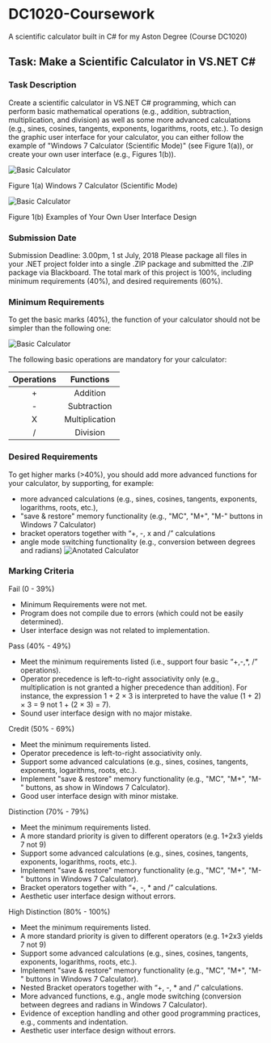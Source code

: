 # DC1020-Coursework
A scientific calculator built in C# for my Aston Degree (Course DC1020)


## Task: Make a Scientific Calculator in VS.NET C#
### Task Description 
Create a scientific calculator in VS.NET C# programming, which can perform basic mathematical operations (e.g., addition, subtraction, multiplication, and division) as well as some more advanced calculations (e.g., sines, cosines, tangents, exponents, logarithms, roots, etc.). 
To design the graphic user interface for your calculator, you can either follow the example of "Windows 7 Calculator (Scientific Mode)" (see Figure 1(a)), or create your own user interface (e.g., Figures 1(b)). 

![Basic Calculator](https://lh3.googleusercontent.com/rbtjBH7r6bPM7yX8MhftjozVwb0DyPnTaTAA3qf6l87yKWDR1A8zz4mL0D7Uf-bG15wIt7s04DdeogZqvhALBX4l_J9__zl2QQmgrATrZEIi6C5pFFVI0Q4dKYxxZuiF9fwFfigEnsIpZsICkLm6H79GcMvqIyQ_D4s6ywCfdPq_IP0wIhqSHKCcWVexsZ2p8qWGKyamiQXXdtplycAQdtdWEsUKGAbHPauoJnK6zJn36Vv45dB-pdP3XNAd-ZUxtkS_MA4-LzcyWhBzi_g6ctY7_329hpgdq9GiDwtZUx6j_QjZVKozLq3i5ANZILfUxvClKpx-bgfR6FHSEz1St8gVBt70o_TxUCWT0VHV50U7tvmbZTt3OIi9mmQNXczCZhcKYJpw4vPaEX0LLcY128bPmsDL8fiqpVZwg0NqhcBiag0gLn3OSVVDGdEWmr5Of_ASxVPDmmtHb9QOyIIBlgMVSGSdgeYocX2xWKaZTaI2Tri8a4jBZV9y2RvXs4IblbGElo_AjA2e779hGFBGfoMS_KmqEqY1zlpGfAwpWI9ODpPLVV5cJGPP2WvmVPySMAZADKwl5dVGudl1BEOZUuT7KT-PP-SnFLFE0vbk=w475-h345-no)

Figure 1(a) Windows 7 Calculator (Scientific Mode)

![Basic Calculator](https://lh3.googleusercontent.com/RfwbSzrcEoHLr8Px8F7wPOFKTo_rpdk1TTnPUon7cH5yVkKOfh-J2X5GnZ5OufodZ0G98v0c7231MN5-dKczX8jJpCMkmRVDKtpY_rH9YYCzuIdE5ont_Kr6IrXiXbVR-zZLaWPE9TPiqI8Cesbnu3MDrw04RUCCkcgMjyRxwcRPaIVZ4da-IPNLGenU5YQYWl5S2PwX-zN1vylkKj1QiARE1MiKOgxHsG4TPF_eQeSWDAsE_l_s6IhSoCZAuegPW6j4vE2LShjYUHJO6SHoqnLrJcI0jmgK6KWAQ0CJKoGHkt65lszPO1NY-0nQULW7UmFDn3_s1Rc-7kmhQFRi2P4vuhs7QPeihv6RGc-CQtyDu8GMjG6gCDvJYSMZKLJwGSf88uFWrzNySW-g3LF2IsZtIRdvzwgclBIt1c5RSzUrAxrZVTzIG107_Io5Ir1_fv7K7wBq4ZQ2Cp_UXpR_IwPK2cD7m59hAep_uxrwDoXlu4JvqQssFtTVzYm5gwj3QDwMkGStcmgrZs4zPyIeAsH8gapwv7yv9ZSWFq0Vsf0HxXa-yBRkGglOmuwvovm6EARdHjUpxxcTWAUgEMYB6PZwlZ6DCV-Z2RLcfG1a=w241-h316-no)

Figure 1(b) Examples of Your Own User Interface Design

### Submission Date
Submission Deadline: 3.00pm, 1 st July, 2018 Please package all files in your .NET project folder into a single .ZIP package and submitted the .ZIP package via Blackboard. The total mark of this project is 100%, including minimum requirements (40%), and desired requirements (60%). 

### Minimum Requirements
To get the basic marks (40%), the function of your calculator should not be simpler than the following one: 

![Basic Calculator](https://lh3.googleusercontent.com/J02Gu4DR4Dq3WyYmjYY5ZTqi5BYqI_HWD38X9aicoB8sWyhD-joqRniUcEDZzEHxCBEPLuv8hZeT2uSxvKw0ZNpTk1fcIuxNfNrcl0Oy5DAUbFtCH32IUN8msJiOwNFXu6WH9j089vCIqyX4hl2RTUyxbi4Ttq8uUUzJo5n4Aa7LsIRym8FRQTJ31TTZkqSBs5fZA6A66Se855Pn6WNCP0evJTxs7g8I5iIxuWANdApZb6Q1lNzsbhxnOc9ffTqH_JdMuHqII-nI2gk3qbS3WFp-2rwXLq6frc_L9-wFyF4CEPMq7EPxG3RPSuG3oK4_Y7aUDactSFP8nMFKSOIJ0MChTLAp9Bx5-fzY6ZoXZXxSXUsgrc1fyPJN8i2dvbAwAnb10m_5krCHutjl1CWoCIzB-1tA8j5RQVk2MKX7spg3yY5A_Be7YlWj7Jn_KhtTcvYM-ly7l61Xa_-DlsxFeVL2Y71zPyQHhGDhfdRYbXejC7VQnsw_I00yCKrnnk6kLfKwE3epWqt3vFmna--tHCr_mNqjaCYLXuQPWAT802jlho_pnRYc7-gG9udZblgPNmJUOj-FeZkNNvIZZRHlxz7GSYOs8y0Z-EL78ZIB=w239-h253-no)

The following basic operations are mandatory for your calculator: 

| **Operations** | **Functions** |
| :---: | :---: |
| + | Addition |
| - | Subtraction |
| X | Multiplication |
| / | Division |

### Desired Requirements 
To get higher marks (>40%), you should add more advanced functions for your calculator, by supporting, for example: 
+ more advanced calculations (e.g., sines, cosines, tangents, exponents, logarithms, roots, etc.), 
+ "save & restore" memory functionality (e.g., "MC", "M+", "M-" buttons in Windows 7 Calculator) 
+ bracket operators together with “+, -, x and /” calculations 
+ angle mode switching functionality (e.g., conversion between degrees and radians) 
![Anotated Calculator](https://lh3.googleusercontent.com/HBlEZ6cT93fMOrwA0s0sEvilIH9PtBb_2nPPTtJBzxGb_QbrfpLgrjrXBdmWs3_b7EsF8TP0tSkJsHNRQy6Gg6ErpZ8hy6zRF-8EQMPtwkQwvHWR-UOjtDlKSWb4cfM8IJgiqf1t6lDHFYMA4yUSoeusy9RnQiYDAk2WHOvzHDrTn7-833C03_bhfmmGl_70syUntGdYRmb4ie2ZEVnesj4lD1IKhYrhAthJvHZARcpKuRHNfuQKyYkNduCSUJaeXTaCa5Vt9cPoHBqs7kwa3-SmpnIuLxOqC_knl9Jb9ClXUMMupjImkFF7eFeAIXoLslZRB9yQ8WxFARP2ZDOQc-Q2gNKDXbzHLXZOUk4-4mDUO5SOY_Orn7CcUA0DjE14CWwXYyVIPZ7Zkk58uhOoKk_jE8DKqZsgwyGPCvawb2VUuD9_hKeZneo-w_2-WngnBk6nMd7YZtofeWo2U_UI1ShFNXOjwF-ksojA7ECxez_055c_4LbqkA7x21m7xLnlpiuoYRD_MjpkrCtX0Dxc6LduBFsA5cylfOM7gLTXROmE0ghSJB4PtMC51T4cd9J2SXSvXteQ1S6MtemtgbVjBa-CZaBOizkoOtn9dLqQ=w736-h554-no)

### Marking Criteria 
Fail (0 - 39%) 
+ Minimum Requirements were not met. 
+ Program does not compile due to errors (which could not be easily determined). 
+ User interface design was not related to implementation. 

Pass (40% - 49%) 
+ Meet the minimum requirements listed (i.e., support four basic “+,-,*, /” operations). 
+ Operator precedence is left-to-right associativity only (e.g., multiplication is not granted a higher precedence than addition). For instance, the expression 1 + 2 × 3 is interpreted to have the value (1 + 2) × 3 = 9 not 1 + (2 × 3) = 7). 
+ Sound user interface design with no major mistake. 

Credit (50% - 69%) 
+ Meet the minimum requirements listed. 
+ Operator precedence is left-to-right associativity only. 
+ Support some advanced calculations (e.g., sines, cosines, tangents, exponents, logarithms, roots, etc.). 
+ Implement "save & restore" memory functionality (e.g., "MC", "M+", "M-" buttons, as show in Windows 7 Calculator). 
+ Good user interface design with minor mistake. 

Distinction (70% - 79%) 
+ Meet the minimum requirements listed. 
+ A more standard priority is given to different operators (e.g. 1+2x3 yields 7 not 9) 
+ Support some advanced calculations (e.g., sines, cosines, tangents, exponents, logarithms, roots, etc.). 
+ Implement "save & restore" memory functionality (e.g., "MC", "M+", "M-" buttons in Windows 7 Calculator).
+ Bracket operators together with “+, -, * and /” calculations. 
+ Aesthetic user interface design without errors. 

High Distinction (80% - 100%) 
+ Meet the minimum requirements listed. 
+ A more standard priority is given to different operators (e.g. 1+2x3 yields 7 not 9) 
+ Support some advanced calculations (e.g., sines, cosines, tangents, exponents, logarithms, roots, etc.). 
+ Implement "save & restore" memory functionality (e.g., "MC", "M+", "M-" buttons in Windows 7 Calculator).
+ Nested Bracket operators together with “+, -, * and /” calculations. 
+ More advanced functions, e.g., angle mode switching (conversion between degrees and radians in Windows 7 Calculator). 
+ Evidence of exception handling and other good programming practices, e.g., comments and indentation. 
+ Aesthetic user interface design without errors.

